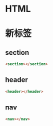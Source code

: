 # HTML









# 新标签



## section

```html
<section></section>

```



## header

```html
<header></header>

```



## nav

```html
<nav></nav>

```

